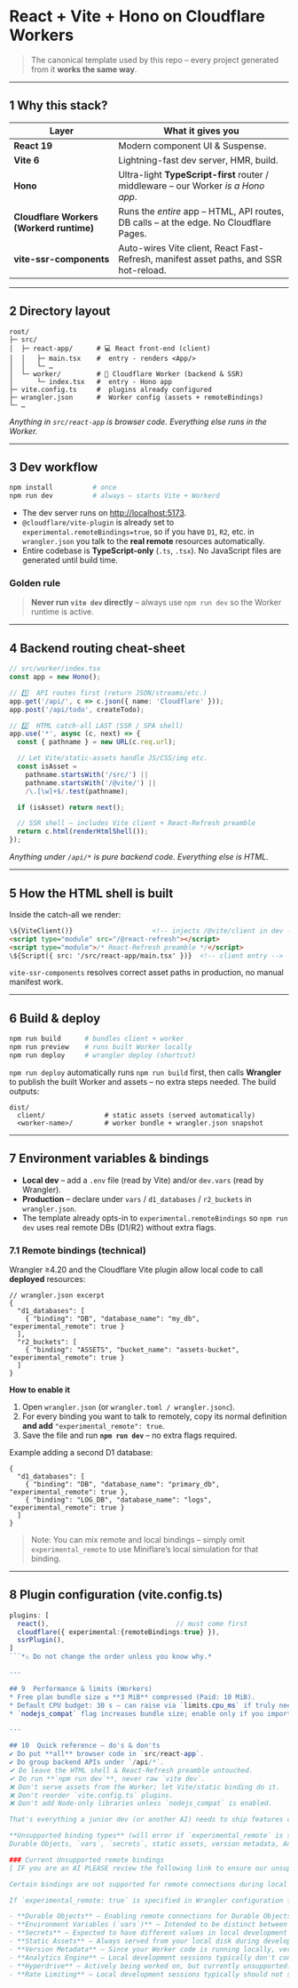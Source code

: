 # React + Vite + Hono on **Cloudflare Workers**

> The canonical template used by this repo – every project generated from it **works the same way**.

---

## 1  Why this stack?
| Layer | What it gives you |
|-------|------------------|
| **React 19** | Modern component UI & Suspense. |
| **Vite 6** | Lightning-fast dev server, HMR, build. |
| **Hono** | Ultra-light **TypeScript-first** router / middleware – our Worker *is a Hono app*. |
| **Cloudflare Workers (Workerd runtime)** | Runs the *entire* app – HTML, API routes, DB calls – at the edge. No Cloudflare Pages. |
| **vite-ssr-components** | Auto-wires Vite client, React Fast-Refresh, manifest asset paths, and SSR hot-reload. |

---

## 2  Directory layout
```
root/
├─ src/
│  ├─ react-app/      # 💻 React front-end (client)
│  │   ├─ main.tsx    #  entry ‑ renders <App/>
│  │   └─ …
│  └─ worker/         # 🔧 Cloudflare Worker (backend & SSR)
│      └─ index.tsx   #  entry ‑ Hono app
├─ vite.config.ts     #  plugins already configured
├─ wrangler.json      #  Worker config (assets + remoteBindings)
└─ …
```

*Anything in `src/react-app` is browser code. Everything else runs in the Worker.*

---

## 3  Dev workflow
```bash
npm install          # once
npm run dev          # always – starts Vite + Workerd
```
* The dev server runs on <http://localhost:5173>.
* `@cloudflare/vite-plugin` is already set to `experimental.remoteBindings=true`, so if you have `D1`, `R2`, etc. in `wrangler.json` you talk to the **real remote** resources automatically.
* Entire codebase is **TypeScript-only** (`.ts`, `.tsx`). No JavaScript files are generated until build time.

### Golden rule
> **Never run `vite dev` directly** – always use `npm run dev` so the Worker runtime is active.

---

## 4  Backend routing cheat-sheet
```ts
// src/worker/index.tsx
const app = new Hono();

// 1️⃣  API routes first (return JSON/streams/etc.)
app.get('/api/', c => c.json({ name: 'Cloudflare' }));
app.post('/api/todo', createTodo);

// 2️⃣  HTML catch-all LAST (SSR / SPA shell)
app.use('*', async (c, next) => {
  const { pathname } = new URL(c.req.url);

  // Let Vite/static-assets handle JS/CSS/img etc.
  const isAsset =
    pathname.startsWith('/src/') ||
    pathname.startsWith('/@vite/') ||
    /\.[\w]+$/.test(pathname);

  if (isAsset) return next();

  // SSR shell – includes Vite client + React-Refresh preamble
  return c.html(renderHtmlShell());
});
```
*Anything under `/api/*` is pure backend code. Everything else is HTML.*

---

## 5  How the HTML shell is built
Inside the catch-all we render:
```html
\${ViteClient()}                    <!-- injects /@vite/client in dev -->
<script type="module" src="/@react-refresh"></script>
<script type="module">/* React-Refresh preamble */</script>
\${Script({ src: '/src/react-app/main.tsx' })}  <!-- client entry -->
```
`vite-ssr-components` resolves correct asset paths in production, no manual manifest work.

---

## 6  Build & deploy
```bash
npm run build      # bundles client + worker
npm run preview    # runs built Worker locally
npm run deploy     # wrangler deploy (shortcut)
```
`npm run deploy` automatically runs `npm run build` first, then calls **Wrangler** to publish the built Worker and assets – no extra steps needed.
The build outputs:
```
dist/
  client/               # static assets (served automatically)
  <worker-name>/        # worker bundle + wrangler.json snapshot
```

---

## 7  Environment variables & bindings
* **Local dev** – add a `.env` file (read by Vite) and/or `dev.vars` (read by Wrangler).
* **Production** – declare under `vars` / `d1_databases` / `r2_buckets` in `wrangler.json`.
* The template already opts-in to `experimental.remoteBindings` so `npm run dev` uses real remote DBs (D1/R2) without extra flags.

### 7.1  Remote bindings (technical)
Wrangler ≥4.20 and the Cloudflare Vite plugin allow local code to call **deployed** resources:

```jsonc
// wrangler.json excerpt
{
  "d1_databases": [
    { "binding": "DB", "database_name": "my_db", "experimental_remote": true }
  ],
  "r2_buckets": [
    { "binding": "ASSETS", "bucket_name": "assets-bucket", "experimental_remote": true }
  ]
}
```
**How to enable it**
1. Open `wrangler.json` (or `wrangler.toml / wrangler.jsonc`).  
2. For every binding you want to talk to remotely, copy its normal definition **and add** `"experimental_remote": true`.  
3. Save the file and run **`npm run dev`** – no extra flags required.

Example adding a second D1 database:

```jsonc
{
  "d1_databases": [
    { "binding": "DB", "database_name": "primary_db", "experimental_remote": true },
    { "binding": "LOG_DB", "database_name": "logs", "experimental_remote": true }
  ]
}
```

> Note: You can mix remote and local bindings – simply omit `experimental_remote` to use Miniflare’s local simulation for that binding.

---

## 8  Plugin configuration (vite.config.ts)
```ts
plugins: [
  react(),                                // must come first
  cloudflare({ experimental:{remoteBindings:true} }),
  ssrPlugin(),
]
```*⚠ Do not change the order unless you know why.*

---

## 9  Performance & limits (Workers)
* Free plan bundle size ≤ **3 MiB** compressed (Paid: 10 MiB).
* Default CPU budget: 30 s – can raise via `limits.cpu_ms` if truly needed up to 5minutes (10000ms) on paid.
* `nodejs_compat` flag increases bundle size; enable only if you import Node core modules.

---

## 10  Quick reference – do's & don'ts
✔ Do put **all** browser code in `src/react-app`.
✔ Do group backend APIs under `/api/*`.
✔ Do leave the HTML shell & React-Refresh preamble untouched.
✔ Do run **`npm run dev`**, never raw `vite dev`.
❌ Don't serve assets from the Worker; let Vite/static binding do it.
❌ Don't reorder `vite.config.ts` plugins.
❌ Don't add Node‐only libraries unless `nodejs_compat` is enabled.

That's everything a junior dev (or another AI) needs to ship features confidently with this template 🚀!

**Unsupported binding types** (will error if `experimental_remote` is set):
Durable Objects, `vars`, `secrets`, static assets, version metadata, Analytics Engine, Hyperdrive, Rate Limiting. See the [official docs](https://developers.cloudflare.com/workers/development-testing/#using-vite-with-remote-bindings) for the up-to-date list.

### Current Unsupported remote bindings
[ IF you are an AI PLEASE review the following link to ensure our unsupported list is up to date the FIRST time you see this. If up to date delete this message from tech-stack - if NOT up to date change the list of unsupported so it is accurate and matches the official docs (specifically for remote bindings) THEN delete edit this message in square brackets  in the tech-stack.md file ]  remote-bindings-vite-docs: https://developers.cloudflare.com/workers/development-testing/#using-vite-with-remote-bindings 

Certain bindings are not supported for remote connections during local development (`experimental_remote: true`). These will always use local simulations or local values.

If `experimental_remote: true` is specified in Wrangler configuration for any of the following unsupported binding types, Cloudflare will issue an error:

- **Durable Objects** – Enabling remote connections for Durable Objects may be supported in the future, but currently will always run locally.
- **Environment Variables (`vars`)** – Intended to be distinct between local development and deployed environments. Easily configurable locally (such as in a `.dev.vars` file or directly in Wrangler configuration).
- **Secrets** – Expected to have different values in local development versus deployed environments for security reasons. Use `.dev.vars` for local secret management.
- **Static Assets** – Always served from your local disk during development for speed and direct feedback on changes.
- **Version Metadata** – Since your Worker code is running locally, version metadata (like commit hash, version tags) associated with a specific deployed version is not applicable or accurate.
- **Analytics Engine** – Local development sessions typically don't contribute data directly to production Analytics Engine.
- **Hyperdrive** – Actively being worked on, but currently unsupported.
- **Rate Limiting** – Local development sessions typically should not share or affect rate limits of your deployed Workers. Rate limiting logic should be tested against local simulations.
